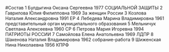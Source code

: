 #Состав
1 Булдыгина Оксана Сергеевна 1977 СОЦИАЛЬНОЙ ЗАЩИТЫ
2 Гаврилова Юлия Филипповна 1969 За женщин России
3 Козлова Наталия Александровна 1991 ЕР
4 Лебедева Марина Владимировна 1961 представительный орган муниципального образования
5 Мельничук Светлана Алексеевна 1960 СР
6 Петрова Мария Игоревна 1994 ПАТРИОТЫ РОССИИ
7 Самойлова Елена Анатольевна 1969 ЛДПР
8 Шакенова Наталия Владимировна 1962 собрание-работа
9 Шиженская Нина Николаевна 1956 КПРФ
